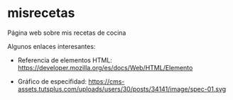 # misrecetas
Página web sobre mis recetas de cocina

Algunos enlaces interesantes:

- Referencia de elementos HTML: https://developer.mozilla.org/es/docs/Web/HTML/Elemento

- Gráfico de especifidad: https://cms-assets.tutsplus.com/uploads/users/30/posts/34141/image/spec-01.svg